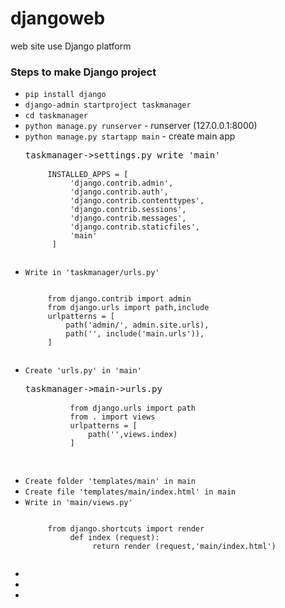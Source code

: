 # djangoweb
web site use Django platform
### Steps to make Django project
<ul>
<li><code>pip install django</code></li>
<li><code>django-admin startproject taskmanager</code></li>
<li><code>cd taskmanager</code></li>
<li><code>python manage.py runserver</code> - runserver (127.0.0.1:8000)</li>
<li><code>python manage.py startapp main</code> - create main app
<pre>taskmanager->settings.py write 'main'
     <code>
     INSTALLED_APPS = [
          'django.contrib.admin',
          'django.contrib.auth',
          'django.contrib.contenttypes',
          'django.contrib.sessions',
          'django.contrib.messages',
          'django.contrib.staticfiles',
          'main'
      ]
      </code>
</pre></li>
<li><code>Write in 'taskmanager/urls.py'</code>
     <pre><code>
     from django.contrib import admin
     from django.urls import path,include
     urlpatterns = [
         path('admin/', admin.site.urls),
         path('', include('main.urls')),
     ]
     </code></pre></li>
<li><code>Create 'urls.py' in 'main'</code>
     <pre>taskmanager->main->urls.py
     <code>
          from django.urls import path
          from . import views
          urlpatterns = [
              path('',views.index)
          ]
      </code>
     </pre></li>
<li><code>Create folder 'templates/main' in main</code></li>
<li><code>Create file 'templates/main/index.html' in main</code></li>
<li><code>Write in 'main/views.py'</code>
     <pre><code>
     from django.shortcuts import render
          def index (request):
               return render (request,'main/index.html')
     </code></pre></li>
<li><code></code></li>
<li><code></code></li>
<li><code></code></li>
</ul>
